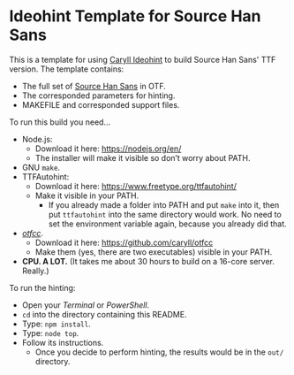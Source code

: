 # Ideohint Template for Source Han Sans

This is a template for using [Caryll Ideohint](https://github.com/caryll/ideohint) to build Source Han Sans' TTF version. The template contains:

- The full set of [Source Han Sans](https://github.com/adobe-fonts/source-han-sans) in OTF.
- The corresponded parameters for hinting.
- MAKEFILE and corresponded support files.

To run this build you need...

 - Node.js:
     - Download it here: https://nodejs.org/en/
     - The installer will make it visible so don’t worry about PATH.
- GNU `make`.
- TTFAutohint:
  - Download it here: https://www.freetype.org/ttfautohint/
  - Make it visible in your PATH.
    - If you already made a folder into PATH and put `make` into it, then put `ttfautohint` into the same directory would work. No need to set the environment variable again, because you already did that.
- [*otfcc*](https://github.com/caryll/otfcc).
  - Download it here: https://github.com/caryll/otfcc
  - Make them (yes, there are two executables) visible in your PATH.
- **CPU. A LOT.** (It takes me about 30 hours to build on a 16-core server. Really.)

To run the hinting:

- Open your *Terminal* or *PowerShell*.
- `cd` into the directory containing this README.
- Type: `npm install`.
- Type: `node top`.
- Follow its instructions.
  - Once you decide to perform hinting, the results would be in the `out/` directory.